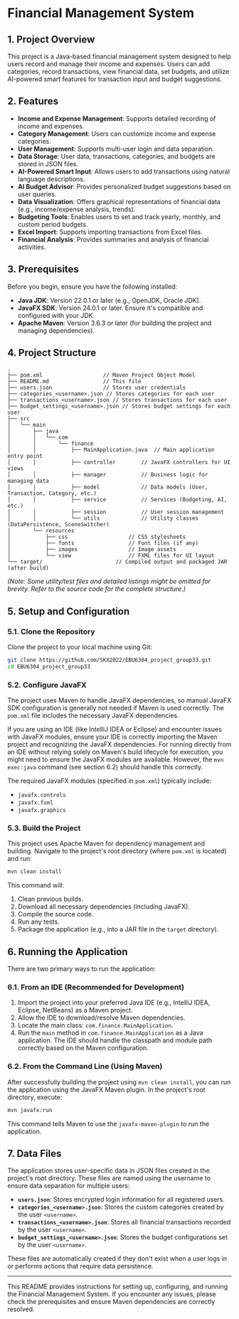# Financial Management System

## 1. Project Overview
This project is a Java-based financial management system designed to help users record and manage their income and expenses. Users can add categories, record transactions, view financial data, set budgets, and utilize AI-powered smart features for transaction input and budget suggestions.

## 2. Features
- **Income and Expense Management**: Supports detailed recording of income and expenses.
- **Category Management**: Users can customize income and expense categories.
- **User Management**: Supports multi-user login and data separation.
- **Data Storage**: User data, transactions, categories, and budgets are stored in JSON files.
- **AI-Powered Smart Input**: Allows users to add transactions using natural language descriptions.
- **AI Budget Advisor**: Provides personalized budget suggestions based on user queries.
- **Data Visualization**: Offers graphical representations of financial data (e.g., income/expense analysis, trends).
- **Budgeting Tools**: Enables users to set and track yearly, monthly, and custom period budgets.
- **Excel Import**: Supports importing transactions from Excel files.
- **Financial Analysis**: Provides summaries and analysis of financial activities.

## 3. Prerequisites
Before you begin, ensure you have the following installed:
- **Java JDK**: Version 22.0.1 or later (e.g., OpenJDK, Oracle JDK).
- **JavaFX SDK**: Version 24.0.1 or later. Ensure it's compatible and configured with your JDK.
- **Apache Maven**: Version 3.6.3 or later (for building the project and managing dependencies).

## 4. Project Structure
```
.
├── pom.xml                   // Maven Project Object Model
├── README.md                 // This file
├── users.json                // Stores user credentials
├── categories_<username>.json // Stores categories for each user
├── transactions_<username>.json // Stores transactions for each user
├── budget_settings_<username>.json // Stores budget settings for each user
├── src
│   └── main
│       ├── java
│       │   └── com
│       │       └── finance
│       │           ├── MainApplication.java  // Main application entry point
│       │           ├── controller        // JavaFX controllers for UI views
│       │           ├── manager           // Business logic for managing data
│       │           ├── model             // Data models (User, Transaction, Category, etc.)
│       │           ├── service           // Services (Budgeting, AI, etc.)
│       │           ├── session           // User session management
│       │           └── utils             // Utility classes (DataPersistence, SceneSwitcher)
│       └── resources
│           ├── css                   // CSS stylesheets
│           ├── fonts                 // Font files (if any)
│           ├── images                // Image assets
│           └── view                  // FXML files for UI layout
└── target/                       // Compiled output and packaged JAR (after build)
```
*(Note: Some utility/test files and detailed listings might be omitted for brevity. Refer to the source code for the complete structure.)*

## 5. Setup and Configuration

### 5.1. Clone the Repository
Clone the project to your local machine using Git:
```bash
git clone https://github.com/SKX2022/EBU6304_project_group33.git
cd EBU6304_project_group33
```

### 5.2. Configure JavaFX
The project uses Maven to handle JavaFX dependencies, so manual JavaFX SDK configuration is generally not needed if Maven is used correctly. The `pom.xml` file includes the necessary JavaFX dependencies.

If you are using an IDE (like IntelliJ IDEA or Eclipse) and encounter issues with JavaFX modules, ensure your IDE is correctly importing the Maven project and recognizing the JavaFX dependencies. For running directly from an IDE without relying solely on Maven's build lifecycle for execution, you might need to ensure the JavaFX modules are available. However, the `mvn exec:java` command (see section 6.2) should handle this correctly.

The required JavaFX modules (specified in `pom.xml`) typically include:
- `javafx.controls`
- `javafx.fxml`
- `javafx.graphics`

### 5.3. Build the Project
This project uses Apache Maven for dependency management and building.
Navigate to the project's root directory (where `pom.xml` is located) and run:
```bash
mvn clean install
```
This command will:
1.  Clean previous builds.
2.  Download all necessary dependencies (including JavaFX).
3.  Compile the source code.
4.  Run any tests.
5.  Package the application (e.g., into a JAR file in the `target` directory).

## 6. Running the Application

There are two primary ways to run the application:

### 6.1. From an IDE (Recommended for Development)
1.  Import the project into your preferred Java IDE (e.g., IntelliJ IDEA, Eclipse, NetBeans) as a Maven project.
2.  Allow the IDE to download/resolve Maven dependencies.
3.  Locate the main class: `com.finance.MainApplication`.
4.  Run the `main` method in `com.finance.MainApplication` as a Java application. The IDE should handle the classpath and module path correctly based on the Maven configuration.

### 6.2. From the Command Line (Using Maven)
After successfully building the project using `mvn clean install`, you can run the application using the JavaFX Maven plugin. In the project's root directory, execute:
```bash
mvn javafx:run
```
This command tells Maven to use the `javafx-maven-plugin` to run the application.

## 7. Data Files
The application stores user-specific data in JSON files created in the project's root directory. These files are named using the username to ensure data separation for multiple users:
- **`users.json`**: Stores encrypted login information for all registered users.
- **`categories_<username>.json`**: Stores the custom categories created by the user `<username>`.
- **`transactions_<username>.json`**: Stores all financial transactions recorded by the user `<username>`.
- **`budget_settings_<username>.json`**: Stores the budget configurations set by the user `<username>`.

These files are automatically created if they don't exist when a user logs in or performs actions that require data persistence.

---
This README provides instructions for setting up, configuring, and running the Financial Management System. If you encounter any issues, please check the prerequisites and ensure Maven dependencies are correctly resolved.
